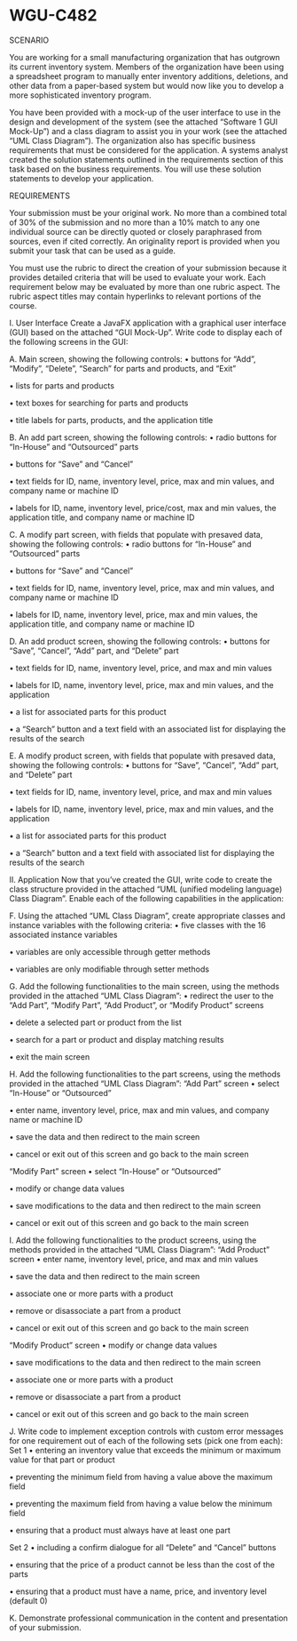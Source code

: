 # WGU-C482

SCENARIO

You are working for a small manufacturing organization that has outgrown its current inventory system. Members of the organization have been using a spreadsheet program to manually enter inventory additions, deletions, and other data from a paper-based system but would now like you to develop a more sophisticated inventory program.

You have been provided with a mock-up of the user interface to use in the design and development of the system (see the attached “Software 1 GUI Mock-Up”) and a class diagram to assist you in your work (see the attached “UML Class Diagram”). The organization also has specific business requirements that must be considered for the application. A systems analyst created the solution statements outlined in the requirements section of this task based on the business requirements. You will use these solution statements to develop your application.

REQUIREMENTS

Your submission must be your original work. No more than a combined total of 30% of the submission and no more than a 10% match to any one individual source can be directly quoted or closely paraphrased from sources, even if cited correctly. An originality report is provided when you submit your task that can be used as a guide.

You must use the rubric to direct the creation of your submission because it provides detailed criteria that will be used to evaluate your work. Each requirement below may be evaluated by more than one rubric aspect. The rubric aspect titles may contain hyperlinks to relevant portions of the course.

I. User Interface
Create a JavaFX application with a graphical user interface (GUI) based on the attached “GUI Mock-Up”. Write code to display each of the following screens in the GUI:

A. Main screen, showing the following controls:
• buttons for “Add”, “Modify”, “Delete”, “Search” for parts and products, and “Exit”

• lists for parts and products

• text boxes for searching for parts and products

• title labels for parts, products, and the application title

B. An add part screen, showing the following controls:
• radio buttons for “In-House” and “Outsourced” parts

• buttons for “Save” and “Cancel”

• text fields for ID, name, inventory level, price, max and min values, and company name or machine ID

• labels for ID, name, inventory level, price/cost, max and min values, the application title, and company name or machine ID

C. A modify part screen, with fields that populate with presaved data, showing the following controls:
• radio buttons for “In-House” and “Outsourced” parts

• buttons for “Save” and “Cancel”

• text fields for ID, name, inventory level, price, max and min values, and company name or machine ID

• labels for ID, name, inventory level, price, max and min values, the application title, and company name or machine ID

D. An add product screen, showing the following controls:
• buttons for “Save”, “Cancel”, “Add” part, and “Delete” part

• text fields for ID, name, inventory level, price, and max and min values

• labels for ID, name, inventory level, price, max and min values, and the application

• a list for associated parts for this product

• a “Search” button and a text field with an associated list for displaying the results of the search

E. A modify product screen, with fields that populate with presaved data, showing the following controls:
• buttons for “Save”, “Cancel”, “Add” part, and “Delete” part

• text fields for ID, name, inventory level, price, and max and min values

• labels for ID, name, inventory level, price, max and min values, and the application

• a list for associated parts for this product

• a “Search” button and a text field with associated list for displaying the results of the search

II. Application
Now that you’ve created the GUI, write code to create the class structure provided in the attached “UML (unified modeling language) Class Diagram”. Enable each of the following capabilities in the application:

F. Using the attached “UML Class Diagram”, create appropriate classes and instance variables with the following criteria:
• five classes with the 16 associated instance variables

• variables are only accessible through getter methods

• variables are only modifiable through setter methods

G. Add the following functionalities to the main screen, using the methods provided in the attached “UML Class Diagram”:
• redirect the user to the “Add Part”, “Modify Part”, “Add Product”, or “Modify Product” screens

• delete a selected part or product from the list

• search for a part or product and display matching results

• exit the main screen

H. Add the following functionalities to the part screens, using the methods provided in the attached “UML Class Diagram”:
“Add Part” screen
• select “In-House” or “Outsourced”

• enter name, inventory level, price, max and min values, and company name or machine ID

• save the data and then redirect to the main screen

• cancel or exit out of this screen and go back to the main screen

“Modify Part” screen
• select “In-House” or “Outsourced”

• modify or change data values

• save modifications to the data and then redirect to the main screen

• cancel or exit out of this screen and go back to the main screen

I. Add the following functionalities to the product screens, using the methods provided in the attached “UML Class Diagram”:
“Add Product” screen
• enter name, inventory level, price, and max and min values

• save the data and then redirect to the main screen

• associate one or more parts with a product

• remove or disassociate a part from a product

• cancel or exit out of this screen and go back to the main screen

“Modify Product” screen
• modify or change data values

• save modifications to the data and then redirect to the main screen

• associate one or more parts with a product

• remove or disassociate a part from a product

• cancel or exit out of this screen and go back to the main screen

J. Write code to implement exception controls with custom error messages for one requirement out of each of the following sets (pick one from each):
Set 1
• entering an inventory value that exceeds the minimum or maximum value for that part or product

• preventing the minimum field from having a value above the maximum field

• preventing the maximum field from having a value below the minimum field

• ensuring that a product must always have at least one part

Set 2
• including a confirm dialogue for all “Delete” and “Cancel” buttons

• ensuring that the price of a product cannot be less than the cost of the parts

• ensuring that a product must have a name, price, and inventory level (default 0)

K. Demonstrate professional communication in the content and presentation of your submission.
